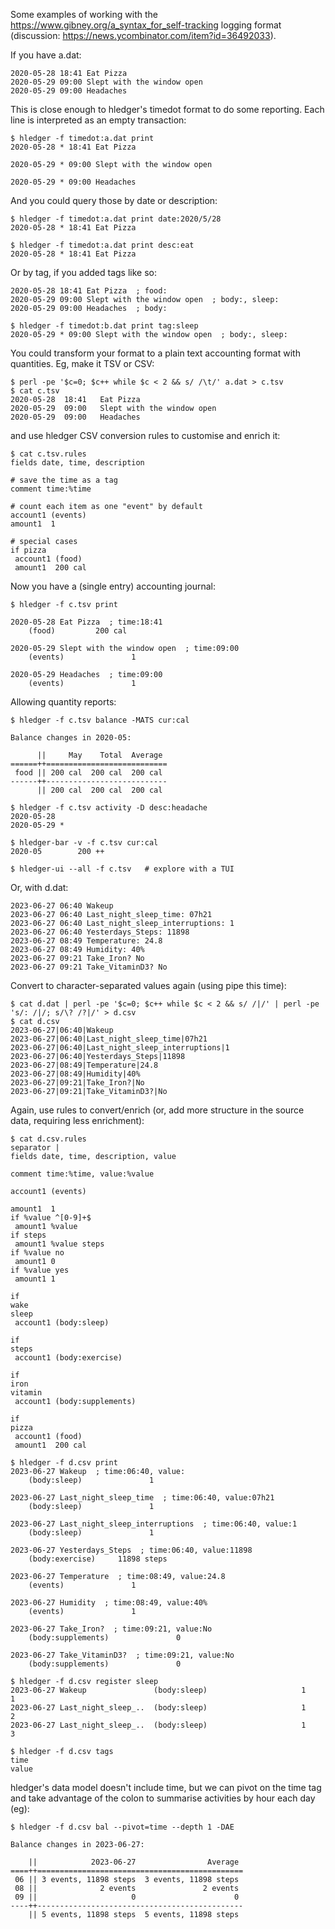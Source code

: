 Some examples of working with the https://www.gibney.org/a_syntax_for_self-tracking logging format
(discussion: https://news.ycombinator.com/item?id=36492033).

If you have a.dat:

```
2020-05-28 18:41 Eat Pizza
2020-05-29 09:00 Slept with the window open
2020-05-29 09:00 Headaches
```

This is close enough to hledger's timedot format to do some reporting.
Each line is interpreted as an empty transaction:

```
$ hledger -f timedot:a.dat print 
2020-05-28 * 18:41 Eat Pizza

2020-05-29 * 09:00 Slept with the window open

2020-05-29 * 09:00 Headaches

```

And you could query those by date or description:

```
$ hledger -f timedot:a.dat print date:2020/5/28
2020-05-28 * 18:41 Eat Pizza

$ hledger -f timedot:a.dat print desc:eat
2020-05-28 * 18:41 Eat Pizza

```

Or by tag, if you added tags like so:

```
2020-05-28 18:41 Eat Pizza  ; food:
2020-05-29 09:00 Slept with the window open  ; body:, sleep:
2020-05-29 09:00 Headaches  ; body:
```

```
$ hledger -f timedot:b.dat print tag:sleep
2020-05-29 * 09:00 Slept with the window open  ; body:, sleep:

```

You could transform your format to a plain text accounting format with quantities.
Eg, make it TSV or CSV:

```
$ perl -pe '$c=0; $c++ while $c < 2 && s/ /\t/' a.dat > c.tsv
$ cat c.tsv
2020-05-28	18:41	Eat Pizza
2020-05-29	09:00	Slept with the window open
2020-05-29	09:00	Headaches
```

and use hledger CSV conversion rules to customise and enrich it:

```
$ cat c.tsv.rules
fields date, time, description

# save the time as a tag
comment time:%time

# count each item as one "event" by default
account1 (events)
amount1  1

# special cases
if pizza
 account1 (food)
 amount1  200 cal
```

Now you have a (single entry) accounting journal:

```
$ hledger -f c.tsv print

2020-05-28 Eat Pizza  ; time:18:41
    (food)         200 cal

2020-05-29 Slept with the window open  ; time:09:00
    (events)               1

2020-05-29 Headaches  ; time:09:00
    (events)               1

```

Allowing quantity reports:

```
$ hledger -f c.tsv balance -MATS cur:cal

Balance changes in 2020-05:

      ||     May    Total  Average 
======++===========================
 food || 200 cal  200 cal  200 cal 
------++---------------------------
      || 200 cal  200 cal  200 cal 
```

```
$ hledger -f c.tsv activity -D desc:headache
2020-05-28 
2020-05-29 *
```

```
$ hledger-bar -v -f c.tsv cur:cal
2020-05	       200 ++
```

```
$ hledger-ui --all -f c.tsv   # explore with a TUI
```

Or, with d.dat:

```
2023-06-27 06:40 Wakeup
2023-06-27 06:40 Last_night_sleep_time: 07h21
2023-06-27 06:40 Last_night_sleep_interruptions: 1
2023-06-27 06:40 Yesterdays_Steps: 11898
2023-06-27 08:49 Temperature: 24.8
2023-06-27 08:49 Humidity: 40%
2023-06-27 09:21 Take_Iron? No
2023-06-27 09:21 Take_VitaminD3? No
```

Convert to character-separated values again (using pipe this time):

```
$ cat d.dat | perl -pe '$c=0; $c++ while $c < 2 && s/ /|/' | perl -pe 's/: /|/; s/\? /?|/' > d.csv
$ cat d.csv
2023-06-27|06:40|Wakeup
2023-06-27|06:40|Last_night_sleep_time|07h21
2023-06-27|06:40|Last_night_sleep_interruptions|1
2023-06-27|06:40|Yesterdays_Steps|11898
2023-06-27|08:49|Temperature|24.8
2023-06-27|08:49|Humidity|40%
2023-06-27|09:21|Take_Iron?|No
2023-06-27|09:21|Take_VitaminD3?|No
```

Again, use rules to convert/enrich (or, add more structure in the source data,
requiring less enrichment):

```
$ cat d.csv.rules
separator |
fields date, time, description, value

comment time:%time, value:%value

account1 (events)

amount1  1
if %value ^[0-9]+$
 amount1 %value
if steps
 amount1 %value steps
if %value no
 amount1 0
if %value yes
 amount1 1

if
wake
sleep
 account1 (body:sleep)

if
steps
 account1 (body:exercise)

if
iron
vitamin
 account1 (body:supplements)

if
pizza
 account1 (food)
 amount1  200 cal
```

```
$ hledger -f d.csv print
2023-06-27 Wakeup  ; time:06:40, value:
    (body:sleep)               1

2023-06-27 Last_night_sleep_time  ; time:06:40, value:07h21
    (body:sleep)               1

2023-06-27 Last_night_sleep_interruptions  ; time:06:40, value:1
    (body:sleep)               1

2023-06-27 Yesterdays_Steps  ; time:06:40, value:11898
    (body:exercise)     11898 steps

2023-06-27 Temperature  ; time:08:49, value:24.8
    (events)               1

2023-06-27 Humidity  ; time:08:49, value:40%
    (events)               1

2023-06-27 Take_Iron?  ; time:09:21, value:No
    (body:supplements)               0

2023-06-27 Take_VitaminD3?  ; time:09:21, value:No
    (body:supplements)               0

```

```
$ hledger -f d.csv register sleep
2023-06-27 Wakeup               (body:sleep)                     1             1
2023-06-27 Last_night_sleep_..  (body:sleep)                     1             2
2023-06-27 Last_night_sleep_..  (body:sleep)                     1             3
```

```
$ hledger -f d.csv tags
time
value
```

hledger's data model doesn't include time, but we can pivot on the time tag
and take advantage of the colon to summarise activities by hour each day (eg):

```
$ hledger -f d.csv bal --pivot=time --depth 1 -DAE

Balance changes in 2023-06-27:

    ||            2023-06-27                Average 
====++==============================================
 06 || 3 events, 11898 steps  3 events, 11898 steps 
 08 ||              2 events               2 events 
 09 ||                     0                      0 
----++----------------------------------------------
    || 5 events, 11898 steps  5 events, 11898 steps 
```
